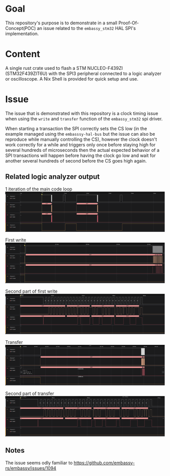 # Goal

This repository's purpose is to demonstrate in a small Proof-Of-Concept(POC) an issue related to the `embassy_stm32` HAL SPI's implementation.

# Content

A single rust crate used to flash a STM NUCLEO-F439ZI (STM32F439ZIT6U) with the SPI3 peripheral connected to a logic analyzer or oscilloscope.
A Nix Shell is provided for quick setup and use.

# Issue

The issue that is demonstrated with this repository is a clock timing issue when using the `write` and  `transfer` function of the `embassy_stm32` spi driver. 

When starting a transaction the SPI correctly sets the CS low (in the example managed using the `embasssy-hal-bus` but the issue can also be reproduce while manually controlling the CS), however the clock doesn't work correctly for a while and triggers only once before staying high for several hundreds of microseconds then the actual expected behavior of a SPI transactions will happen before having the clock go low and wait for another several hundreds of second before the CS goes high again.

## Related logic analyzer output

1 iteration of the main code loop
![1 iteration of the main code loop](./assets/images/one_iteration.png)

First write
![First write](./assets/images/first_write.png)

Second part of first write
![Second part of first write](./assets/images/second_part_of_first_write.png)

Transfer
![Transfer](./assets/images/transfer.png)

Second part of transfer
![Second part of transfer](./assets/images/second_part_of_transfer.png)

## Notes
The issue seems odly familiar to https://github.com/embassy-rs/embassy/issues/1094
